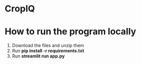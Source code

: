 # CropIQ

# How to run the program locally

1. Download the files and unzip them
2. Run **pip install -r requirements.txt**
3. Run **streamlit run app.py**
